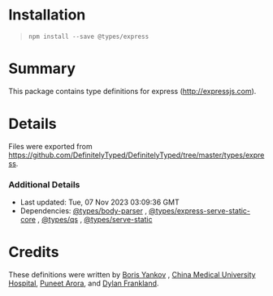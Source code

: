 # Installation

> `npm install --save @types/express`

# Summary

This package contains type definitions for express (http://expressjs.com).

# Details

Files were exported from https://github.com/DefinitelyTyped/DefinitelyTyped/tree/master/types/express.

### Additional Details

* Last updated: Tue, 07 Nov 2023 03:09:36 GMT
* Dependencies: [@types/body-parser](https://npmjs.com/package/@types/body-parser)
  , [@types/express-serve-static-core](https://npmjs.com/package/@types/express-serve-static-core)
  , [@types/qs](https://npmjs.com/package/@types/qs)
  , [@types/serve-static](https://npmjs.com/package/@types/serve-static)

# Credits

These definitions were written by [Boris Yankov](https://github.com/borisyankov)
, [China Medical University Hospital](https://github.com/CMUH), [Puneet Arora](https://github.com/puneetar),
and [Dylan Frankland](https://github.com/dfrankland).
